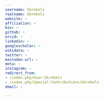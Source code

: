 ```yaml
---
username: Skrekels
realname: Skrekels
website: ~
affiliation: ~
bio: ~
github: ~
orcid: ~
linkedin: ~
googlescholar: ~
wikidata: ~
twitter: ~
mastodon-url: ~
meta: ~
instagram: ~
redirect_from:
- /index.php/User:Skrekels
- /index.php/Special:Contributions/Skrekels
email: ~

---
```

